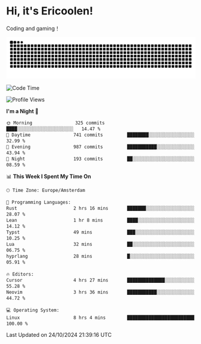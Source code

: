 # Hi, it's Ericoolen!
Coding and gaming！

<picture>
  <source media="(prefers-color-scheme: dark)" srcset="https://raw.githubusercontent.com/Eric-Song-Nop/Eric-Song-Nop/output/github-contribution-grid-snake-dark.svg">
  <source media="(prefers-color-scheme: light)" srcset="https://raw.githubusercontent.com/Eric-Song-Nop/Eric-Song-Nop/output/github-contribution-grid-snake.svg">
  <img alt="github contribution grid snake animation" src="https://raw.githubusercontent.com/Eric-Song-Nop/Eric-Song-Nop/output/github-contribution-grid-snake.svg">
</picture>

<!--START_SECTION:waka-->
![Code Time](http://img.shields.io/badge/Code%20Time-1%2C544%20hrs%206%20mins-blue)

![Profile Views](http://img.shields.io/badge/Profile%20Views-0-blue)

**I'm a Night 🦉** 

```text
🌞 Morning                325 commits         ████░░░░░░░░░░░░░░░░░░░░░   14.47 % 
🌆 Daytime                741 commits         ████████░░░░░░░░░░░░░░░░░   32.99 % 
🌃 Evening                987 commits         ███████████░░░░░░░░░░░░░░   43.94 % 
🌙 Night                  193 commits         ██░░░░░░░░░░░░░░░░░░░░░░░   08.59 % 
```


📊 **This Week I Spent My Time On** 

```text
🕑︎ Time Zone: Europe/Amsterdam

💬 Programming Languages: 
Rust                     2 hrs 16 mins       ███████░░░░░░░░░░░░░░░░░░   28.07 % 
Lean                     1 hr 8 mins         ████░░░░░░░░░░░░░░░░░░░░░   14.12 % 
Typst                    49 mins             ███░░░░░░░░░░░░░░░░░░░░░░   10.25 % 
Lua                      32 mins             ██░░░░░░░░░░░░░░░░░░░░░░░   06.75 % 
hyprlang                 28 mins             █░░░░░░░░░░░░░░░░░░░░░░░░   05.91 % 

🔥 Editors: 
Cursor                   4 hrs 27 mins       ██████████████░░░░░░░░░░░   55.28 % 
Neovim                   3 hrs 36 mins       ███████████░░░░░░░░░░░░░░   44.72 % 

💻 Operating System: 
Linux                    8 hrs 4 mins        █████████████████████████   100.00 % 
```


 Last Updated on 24/10/2024 21:39:16 UTC
<!--END_SECTION:waka-->
